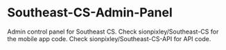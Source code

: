# Southeast-CS-Admin-Panel
Admin control panel for Southeast CS. Check sionpixley/Southeast-CS for the mobile app code. Check sionpixley/Southeast-CS-API for API code.
